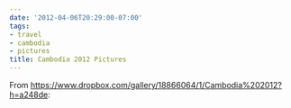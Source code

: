 ```yaml
---
date: '2012-04-06T20:29:00-07:00'
tags:
- travel
- cambodia
- pictures
title: Cambodia 2012 Pictures
---
```


From https://www.dropbox.com/gallery/18866064/1/Cambodia%202012?h=a248de:
